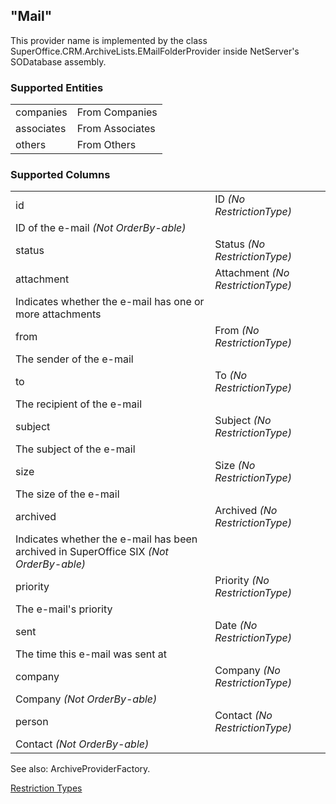 <properties date="2016-05-10"
/>

"Mail"
------

This provider name is implemented by the class SuperOffice.CRM.ArchiveLists.EMailFolderProvider inside NetServer's SODatabase assembly.

### Supported Entities

|            |                 |
|------------|-----------------|
| companies  | From Companies  |
| associates | From Associates |
| others     | From Others     |

### Supported Columns

|            |                                                                                        |
|------------|----------------------------------------------------------------------------------------|
| id         | ID *(No RestrictionType)*                                                              
              ID of the e-mail *(Not OrderBy-able)*                                                   |
| status     | Status *(No RestrictionType)*                                                          |
| attachment | Attachment *(No RestrictionType)*                                                      
              Indicates whether the e-mail has one or more attachments                                |
| from       | From *(No RestrictionType)*                                                            
              The sender of the e-mail                                                                |
| to         | To *(No RestrictionType)*                                                              
              The recipient of the e-mail                                                             |
| subject    | Subject *(No RestrictionType)*                                                         
              The subject of the e-mail                                                               |
| size       | Size *(No RestrictionType)*                                                            
              The size of the e-mail                                                                  |
| archived   | Archived *(No RestrictionType)*                                                        
              Indicates whether the e-mail has been archived in SuperOffice SIX *(Not OrderBy-able)*  |
| priority   | Priority *(No RestrictionType)*                                                        
              The e-mail's priority                                                                   |
| sent       | Date *(No RestrictionType)*                                                            
              The time this e-mail was sent at                                                        |
| company    | Company *(No RestrictionType)*                                                         
              Company *(Not OrderBy-able)*                                                            |
| person     | Contact *(No RestrictionType)*                                                         
              Contact *(Not OrderBy-able)*                                                            |

See also: ArchiveProviderFactory.

[Restriction Types](-Restriction%20Types.htm)
